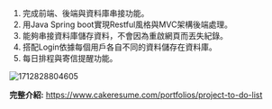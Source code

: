 1. 完成前端、後端與資料庫串接功能。
2. 用Java Spring boot實現Restful風格與MVC架構後端處理。
3. 能夠串接資料庫儲存資料，不會因為重啟網頁而丟失紀錄。
4. 搭配Login依據每個用戶各自不同的資料儲存在資料庫。
5. 每日排程與寄信提醒功能。

![1712828804605](https://github.com/Evan1349/Project_To_do_list/assets/94741456/128c0ca8-6acd-4218-b568-838cd566a7d4)


**完整介紹:**  https://www.cakeresume.com/portfolios/project-to-do-list
